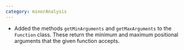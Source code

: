```yaml
---
category: minorAnalysis
---
```


- Added the methods `getMinArguments` and `getMaxArguments` to the `Function` class. These return the minimum and maximum positional arguments that the given function accepts.
